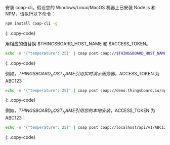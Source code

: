 安装 coap-cli。假设您的 Windows/Linux/MacOS 机器上已安装 Node.js 和 NPM，请执行以下命令：

```bash
npm install coap-cli -g
```
{: .copy-code}

用相应的值替换 $THINGSBOARD_HOST_NAME 和 $ACCESS_TOKEN。

```bash
echo -n '{"temperature": 25}' | coap post coap://$THINGSBOARD_HOST_NAME/api/v1/$ACCESS_TOKEN/telemetry
```
{: .copy-code}

例如，$THINGSBOARD_HOST_NAME 引用实时演示服务器，$ACCESS_TOKEN 为 ABC123：

```bash
echo -n '{"temperature": 25}' | coap post coap://demo.thingsboard.io/api/v1/ABC123/telemetry
```
{: .copy-code}

例如，$THINGSBOARD_HOST_NAME 引用您的本地安装，$ACCESS_TOKEN 为 ABC123：

```bash
echo -n '{"temperature": 25}' | coap post coap://localhost/api/v1/ABC123/telemetry
```
{: .copy-code}

<br>
<br>